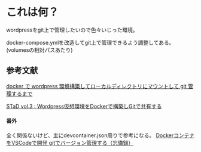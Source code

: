 # これは何？
wordpressをgit上で管理したいので色々いじった環境。

docker-compose.ymlを改造してgit上で管理できるよう調整してある。(volumesの相対パスあたり)

## 参考文献
[docker で wordpress 環境構築してローカルディレクトリにマウントして git 管理するまで](https://qiita.com/naoiwata/items/61da35c1c18e7aab3068)


[STaD vol.3 : Wordpress仮想環境をDockerで構築しGitで共有する](https://note.com/pikari_kamakura/n/n081f71c50685)

#### 番外
全く関係ないけど、主にdevcontainer.json周りで参考になる。
[DockerコンテナをVSCodeで開発 gitでバージョン管理する（忘備録）](https://qiita.com/miku0129/items/e9d7276a1c3bda56d1df)